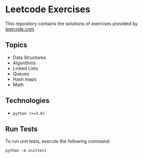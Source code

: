 # Leetcode Exercises

This repository contains the solutions of exercises provided by [leetcode.com](https://leetcode.com/).

## Topics

* Data Structures
* Algorithms
* Linked Lists
* Queues
* Hash maps
* Math

## Technologies

* `python (>=3.6)`

## Run Tests

To run unit tests, execute the following command:

```
python -m unittest
```
